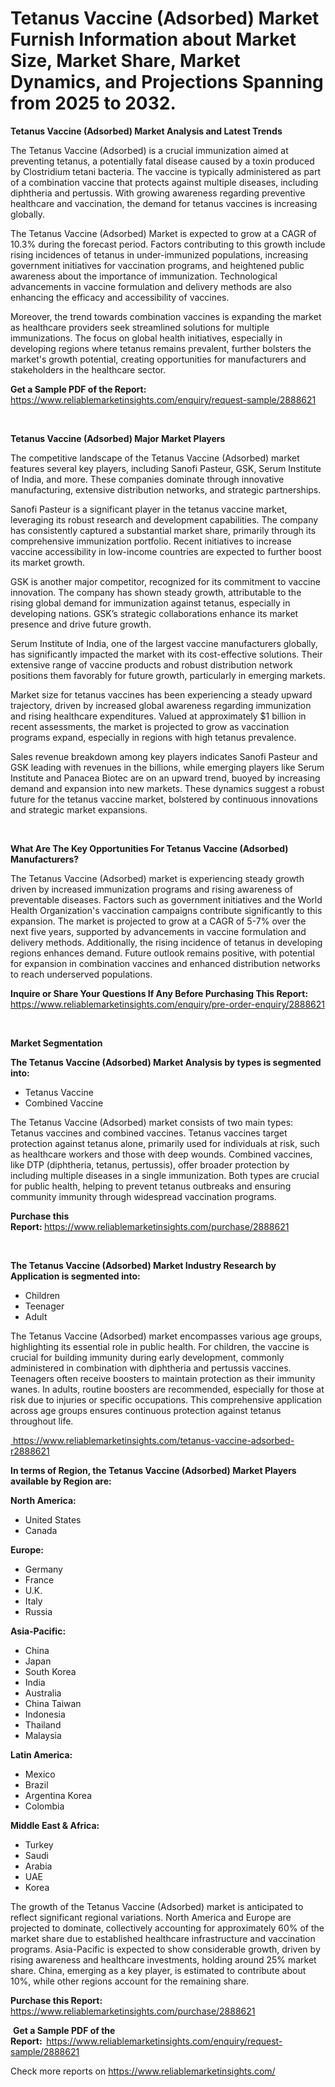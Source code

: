 <p><h1>Tetanus Vaccine (Adsorbed) Market Furnish Information about Market Size, Market Share, Market Dynamics, and Projections Spanning from 2025 to 2032.</h1></p><p><strong>Tetanus Vaccine (Adsorbed) Market Analysis and Latest Trends</strong></p>
<p><p>The Tetanus Vaccine (Adsorbed) is a crucial immunization aimed at preventing tetanus, a potentially fatal disease caused by a toxin produced by Clostridium tetani bacteria. The vaccine is typically administered as part of a combination vaccine that protects against multiple diseases, including diphtheria and pertussis. With growing awareness regarding preventive healthcare and vaccination, the demand for tetanus vaccines is increasing globally.</p><p>The Tetanus Vaccine (Adsorbed) Market is expected to grow at a CAGR of 10.3% during the forecast period. Factors contributing to this growth include rising incidences of tetanus in under-immunized populations, increasing government initiatives for vaccination programs, and heightened public awareness about the importance of immunization. Technological advancements in vaccine formulation and delivery methods are also enhancing the efficacy and accessibility of vaccines. </p><p>Moreover, the trend towards combination vaccines is expanding the market as healthcare providers seek streamlined solutions for multiple immunizations. The focus on global health initiatives, especially in developing regions where tetanus remains prevalent, further bolsters the market's growth potential, creating opportunities for manufacturers and stakeholders in the healthcare sector.</p></p>
<p><strong>Get a Sample PDF of the Report:&nbsp;</strong> <a href="https://www.reliablemarketinsights.com/enquiry/request-sample/2888621?utm_campaign=3114&utm_medium=2&utm_source=Github&utm_content=ia&utm_term=14032025&utm_id=tetanus-vaccine-adsorbed">https://www.reliablemarketinsights.com/enquiry/request-sample/2888621</a></p>
<p>&nbsp;</p>
<p><strong>Tetanus Vaccine (Adsorbed) Major Market Players</strong></p>
<p><p>The competitive landscape of the Tetanus Vaccine (Adsorbed) market features several key players, including Sanofi Pasteur, GSK, Serum Institute of India, and more. These companies dominate through innovative manufacturing, extensive distribution networks, and strategic partnerships.</p><p>Sanofi Pasteur is a significant player in the tetanus vaccine market, leveraging its robust research and development capabilities. The company has consistently captured a substantial market share, primarily through its comprehensive immunization portfolio. Recent initiatives to increase vaccine accessibility in low-income countries are expected to further boost its market growth.</p><p>GSK is another major competitor, recognized for its commitment to vaccine innovation. The company has shown steady growth, attributable to the rising global demand for immunization against tetanus, especially in developing nations. GSK’s strategic collaborations enhance its market presence and drive future growth.</p><p>Serum Institute of India, one of the largest vaccine manufacturers globally, has significantly impacted the market with its cost-effective solutions. Their extensive range of vaccine products and robust distribution network positions them favorably for future growth, particularly in emerging markets. </p><p>Market size for tetanus vaccines has been experiencing a steady upward trajectory, driven by increased global awareness regarding immunization and rising healthcare expenditures. Valued at approximately $1 billion in recent assessments, the market is projected to grow as vaccination programs expand, especially in regions with high tetanus prevalence.</p><p>Sales revenue breakdown among key players indicates Sanofi Pasteur and GSK leading with revenues in the billions, while emerging players like Serum Institute and Panacea Biotec are on an upward trend, buoyed by increasing demand and expansion into new markets. These dynamics suggest a robust future for the tetanus vaccine market, bolstered by continuous innovations and strategic market expansions.</p></p>
<p>&nbsp;</p>
<p><strong>What Are The Key Opportunities For Tetanus Vaccine (Adsorbed) Manufacturers?</strong></p>
<p><p>The Tetanus Vaccine (Adsorbed) market is experiencing steady growth driven by increased immunization programs and rising awareness of preventable diseases. Factors such as government initiatives and the World Health Organization's vaccination campaigns contribute significantly to this expansion. The market is projected to grow at a CAGR of 5-7% over the next five years, supported by advancements in vaccine formulation and delivery methods. Additionally, the rising incidence of tetanus in developing regions enhances demand. Future outlook remains positive, with potential for expansion in combination vaccines and enhanced distribution networks to reach underserved populations.</p></p>
<p><strong>Inquire or Share Your Questions If Any Before Purchasing This Report:</strong> <a href="https://www.reliablemarketinsights.com/enquiry/pre-order-enquiry/2888621?utm_campaign=3114&utm_medium=2&utm_source=Github&utm_content=ia&utm_term=14032025&utm_id=tetanus-vaccine-adsorbed">https://www.reliablemarketinsights.com/enquiry/pre-order-enquiry/2888621</a></p>
<p>&nbsp;</p>
<p><strong>Market Segmentation</strong></p>
<p><strong>The Tetanus Vaccine (Adsorbed) Market Analysis by types is segmented into:</strong></p>
<p><ul><li>Tetanus Vaccine</li><li>Combined Vaccine</li></ul></p>
<p><p>The Tetanus Vaccine (Adsorbed) market consists of two main types: Tetanus vaccines and combined vaccines. Tetanus vaccines target protection against tetanus alone, primarily used for individuals at risk, such as healthcare workers and those with deep wounds. Combined vaccines, like DTP (diphtheria, tetanus, pertussis), offer broader protection by including multiple diseases in a single immunization. Both types are crucial for public health, helping to prevent tetanus outbreaks and ensuring community immunity through widespread vaccination programs.</p></p>
<p><strong>Purchase this Report:&nbsp;</strong><a href="https://www.reliablemarketinsights.com/purchase/2888621?utm_campaign=3114&utm_medium=2&utm_source=Github&utm_content=ia&utm_term=14032025&utm_id=tetanus-vaccine-adsorbed">https://www.reliablemarketinsights.com/purchase/2888621</a></p>
<p>&nbsp;</p>
<p><strong>The Tetanus Vaccine (Adsorbed) Market Industry Research by Application is segmented into:</strong></p>
<p><ul><li>Children</li><li>Teenager</li><li>Adult</li></ul></p>
<p><p>The Tetanus Vaccine (Adsorbed) market encompasses various age groups, highlighting its essential role in public health. For children, the vaccine is crucial for building immunity during early development, commonly administered in combination with diphtheria and pertussis vaccines. Teenagers often receive boosters to maintain protection as their immunity wanes. In adults, routine boosters are recommended, especially for those at risk due to injuries or specific occupations. This comprehensive application across age groups ensures continuous protection against tetanus throughout life.</p></p>
<p><a href="https://www.reliablemarketinsights.com/tetanus-vaccine-adsorbed-r2888621?utm_campaign=3114&utm_medium=2&utm_source=Github&utm_content=ia&utm_term=14032025&utm_id=tetanus-vaccine-adsorbed">&nbsp;https://www.reliablemarketinsights.com/tetanus-vaccine-adsorbed-r2888621</a></p>
<p><strong>In terms of Region, the Tetanus Vaccine (Adsorbed) Market Players available by Region are:</strong></p>
<p>
    <p> <strong> North America: </strong>
        <ul>
            <li>United States</li>
            <li>Canada</li>
        </ul>
        </p> 
    <p> <strong> Europe: </strong>
        <ul>
            <li>Germany</li>
            <li>France</li>
            <li>U.K.</li>
            <li>Italy</li>
            <li>Russia</li>
        </ul>
        </p> 
    <p> <strong> Asia-Pacific: </strong>
        <ul>
            <li>China</li>
            <li>Japan</li>
            <li>South Korea</li>
            <li>India</li>
            <li>Australia</li>
            <li>China Taiwan</li>
            <li>Indonesia</li>
            <li>Thailand</li>
            <li>Malaysia</li>
        </ul>
        </p> 
    <p> <strong> Latin America: </strong>
        <ul>
            <li>Mexico</li>
            <li>Brazil</li>
            <li>Argentina Korea</li>
            <li>Colombia</li>
        </ul>
        </p> 
    <p> <strong> Middle East & Africa: </strong>
        <ul>
            <li>Turkey</li>
            <li>Saudi</li>
            <li>Arabia</li>
            <li>UAE</li>
            <li>Korea</li>
        </ul>
    </p>
    </p>
<p><p>The growth of the Tetanus Vaccine (Adsorbed) market is anticipated to reflect significant regional variations. North America and Europe are projected to dominate, collectively accounting for approximately 60% of the market share due to established healthcare infrastructure and vaccination programs. Asia-Pacific is expected to show considerable growth, driven by rising awareness and healthcare investments, holding around 25% market share. China, emerging as a key player, is estimated to contribute about 10%, while other regions account for the remaining share.</p></p>
<p><strong>Purchase this Report: </strong><a href="https://www.reliablemarketinsights.com/purchase/2888621?utm_campaign=3114&utm_medium=2&utm_source=Github&utm_content=ia&utm_term=14032025&utm_id=tetanus-vaccine-adsorbed">https://www.reliablemarketinsights.com/purchase/2888621</a></p>
<p>&nbsp;<strong>Get a Sample PDF of the Report:&nbsp;&nbsp;</strong><a href="https://www.reliablemarketinsights.com/enquiry/request-sample/2888621?utm_campaign=3114&utm_medium=2&utm_source=Github&utm_content=ia&utm_term=14032025&utm_id=tetanus-vaccine-adsorbed">https://www.reliablemarketinsights.com/enquiry/request-sample/2888621</a></p>
<p><strong></strong></p>
<p>Check more reports on <a href="https://www.reliablemarketinsights.com/?utm_campaign=3114&utm_medium=2&utm_source=Github&utm_content=ia&utm_term=14032025&utm_id=tetanus-vaccine-adsorbed">https://www.reliablemarketinsights.com/</a></p>